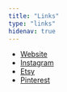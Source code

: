```yaml
---
title: "Links"
type: "links"
hidenav: true
---
```


- [Website](https://vickyhughes.co.uk)
- [Instagram](https://instagram.com/vickymadethis)
- [Etsy](https://www.etsy.com/uk/shop/VictoriaIllustration)
- [Pinterest](https://www.pinterest.co.uk/vickymadethis)
